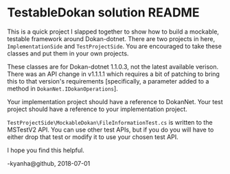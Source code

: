 ﻿# TestableDokan solution README

This is a quick project I slapped together to show how to build a mockable,
testable framework around Dokan-dotnet.  There are two projects in here,
`ImplementationSide` and `TestProjectSide`.  You are encouraged to take
these classes and put them in your own projects.

These classes are for Dokan-dotnet 1.1.0.3, not the latest available verison.
There was an API change in v1.1.1.1 which requires a bit of patching to bring
this to that version's requirements [specifically, a parameter added to a
method in `DokanNet.IDokanOperations`].

Your implementation project should have a reference to DokanNet.  Your test
project should have a reference to your implementation project.

`TestProjectSide\MockableDokan\FileInformationTest.cs` is written to
the MSTestV2 API.  You can use other test APIs, but if you do you will have
to either drop that test or modify it to use your chosen test API.

I hope you find this helpful.

-kyanha@github, 2018-07-01